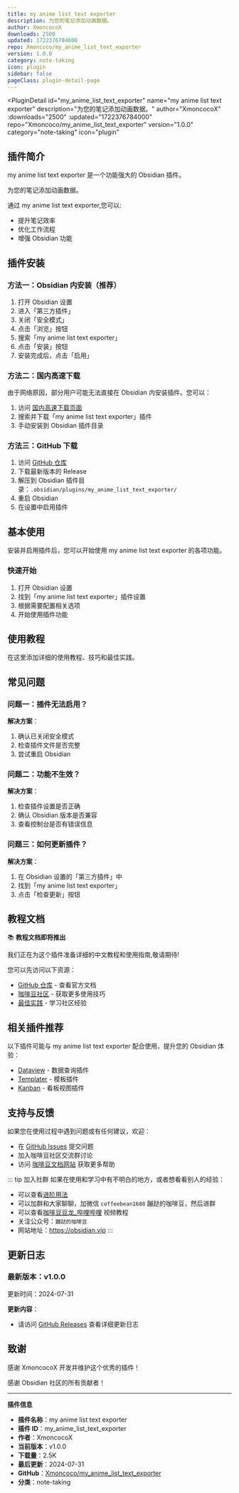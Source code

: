 ```yaml
---
title: my anime list text exporter
description: 为您的笔记添加动画数据。
author: XmoncocoX
downloads: 2500
updated: 1722376784000
repo: Xmoncoco/my_anime_list_text_exporter
version: 1.0.0
category: note-taking
icon: plugin
sidebar: false
pageClass: plugin-detail-page
---
```


<PluginDetail
  id="my_anime_list_text_exporter"
  name="my anime list text exporter"
  description="为您的笔记添加动画数据。"
  author="XmoncocoX"
  :downloads="2500"
  :updated="1722376784000"
  repo="Xmoncoco/my_anime_list_text_exporter"
  version="1.0.0"
  category="note-taking"
  icon="plugin"
>

<!-- AUTO_GENERATED_START -->
## 插件简介

my anime list text exporter 是一个功能强大的 Obsidian 插件。

为您的笔记添加动画数据。

通过 my anime list text exporter,您可以:

- 提升笔记效率
- 优化工作流程
- 增强 Obsidian 功能

<!-- AUTO_GENERATED_END -->

<!-- AUTO_GENERATED_START -->
## 插件安装

### 方法一：Obsidian 内安装（推荐）

1. 打开 Obsidian 设置
2. 进入「第三方插件」
3. 关闭「安全模式」
4. 点击「浏览」按钮
5. 搜索「my anime list text exporter」
6. 点击「安装」按钮
7. 安装完成后，点击「启用」

### 方法二：国内高速下载

由于网络原因，部分用户可能无法直接在 Obsidian 内安装插件。您可以：

1. 访问 [国内高速下载页面](/zh/documentation/obsidian-plugins-download.html)
2. 搜索并下载「my anime list text exporter」插件
3. 手动安装到 Obsidian 插件目录

### 方法三：GitHub 下载

1. 访问 [GitHub 仓库](https://github.com/Xmoncoco/my_anime_list_text_exporter)
2. 下载最新版本的 Release
3. 解压到 Obsidian 插件目录：`.obsidian/plugins/my_anime_list_text_exporter/`
4. 重启 Obsidian
5. 在设置中启用插件

## 基本使用

安装并启用插件后，您可以开始使用 my anime list text exporter 的各项功能。

### 快速开始

1. 打开 Obsidian 设置
2. 找到「my anime list text exporter」插件设置
3. 根据需要配置相关选项
4. 开始使用插件功能

<!-- AUTO_GENERATED_END -->

<!-- CUSTOM_CONTENT_START:tutorial -->
## 使用教程

在这里添加详细的使用教程、技巧和最佳实践。

<!-- CUSTOM_CONTENT_END:tutorial -->

<!-- SHARED_CONTENT_START -->
## 常见问题

### 问题一：插件无法启用？

**解决方案**：
1. 确认已关闭安全模式
2. 检查插件文件是否完整
3. 尝试重启 Obsidian

### 问题二：功能不生效？

**解决方案**：
1. 检查插件设置是否正确
2. 确认 Obsidian 版本是否兼容
3. 查看控制台是否有错误信息

### 问题三：如何更新插件？

**解决方案**：
1. 在 Obsidian 设置的「第三方插件」中
2. 找到「my anime list text exporter」
3. 点击「检查更新」按钮

## 教程文档

📚 **教程文档即将推出**

我们正在为这个插件准备详细的中文教程和使用指南,敬请期待!

您可以先访问以下资源：
- [GitHub 仓库](https://github.com/Xmoncoco/my_anime_list_text_exporter) - 查看官方文档
- [咖啡豆社区](/zh/bases/) - 获取更多使用技巧
- [最佳实践](/zh/best-practices/) - 学习社区经验

## 相关插件推荐

以下插件可能与 my anime list text exporter 配合使用，提升您的 Obsidian 体验：

- [Dataview](/zh/plugins/dataview.html) - 数据查询插件
- [Templater](/zh/plugins/templater-obsidian.html) - 模板插件
- [Kanban](/zh/plugins/obsidian-kanban.html) - 看板视图插件

## 支持与反馈

如果您在使用过程中遇到问题或有任何建议，欢迎：

- 在 [GitHub Issues](https://github.com/Xmoncoco/my_anime_list_text_exporter/issues) 提交问题
- 加入咖啡豆社区交流群讨论
- 访问 [咖啡豆文档网站](https://obsidian.vip) 获取更多帮助

::: tip 加入社群
如果在使用和学习中有不明白的地方，或者想看看别人的经验：
- 可以查看[进阶用法](/zh/advanced)
- 可以加群和大家聊聊，加微信 `coffeebean1688` 蹦跶的咖啡豆，然后进群
- 可以查看[咖啡豆豆龙_哔哩哔哩](https://space.bilibili.com/618777356) 视频教程
- 关注公众号：`蹦跶的咖啡豆`
- 网站地址：https://obsidian.vip
:::
<!-- SHARED_CONTENT_END -->

<!-- AUTO_GENERATED_START -->
## 更新日志

### 最新版本：v1.0.0

更新时间：2024-07-31

**更新内容**：
- 请访问 [GitHub Releases](https://github.com/Xmoncoco/my_anime_list_text_exporter/releases) 查看详细更新日志

## 致谢

感谢 XmoncocoX 开发并维护这个优秀的插件！

感谢 Obsidian 社区的所有贡献者！

---

**插件信息**
- **插件名称**：my anime list text exporter
- **插件 ID**：my_anime_list_text_exporter
- **作者**：XmoncocoX
- **当前版本**：v1.0.0
- **下载量**：2.5K
- **最后更新**：2024-07-31
- **GitHub**：[Xmoncoco/my_anime_list_text_exporter](https://github.com/Xmoncoco/my_anime_list_text_exporter)
- **分类**：note-taking
<!-- AUTO_GENERATED_END -->

</PluginDetail>

